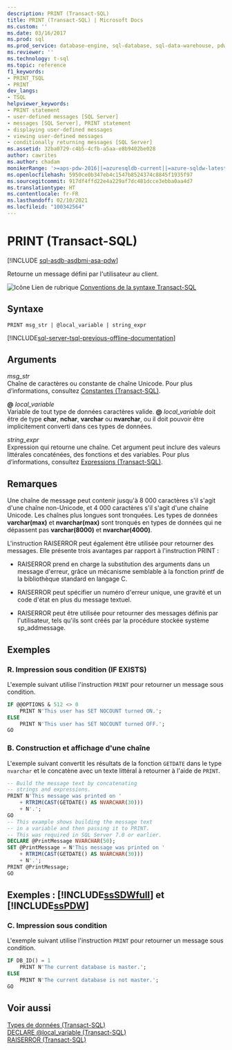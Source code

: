 ```yaml
---
description: PRINT (Transact-SQL)
title: PRINT (Transact-SQL) | Microsoft Docs
ms.custom: ''
ms.date: 03/16/2017
ms.prod: sql
ms.prod_service: database-engine, sql-database, sql-data-warehouse, pdw
ms.reviewer: ''
ms.technology: t-sql
ms.topic: reference
f1_keywords:
- PRINT_TSQL
- PRINT
dev_langs:
- TSQL
helpviewer_keywords:
- PRINT statement
- user-defined messages [SQL Server]
- messages [SQL Server], PRINT statement
- displaying user-defined messages
- viewing user-defined messages
- conditionally returning messages [SQL Server]
ms.assetid: 32ba0729-c4b5-4cfb-a5aa-e8b9402be028
author: cawrites
ms.author: chadam
monikerRange: '>=aps-pdw-2016||=azuresqldb-current||=azure-sqldw-latest||>=sql-server-2016||>=sql-server-linux-2017||=azuresqldb-mi-current'
ms.openlocfilehash: 5950ce0b347eb4c1547b8524374c8845f1935f97
ms.sourcegitcommit: 917df4ffd22e4a229af7dc481dcce3ebba0aa4d7
ms.translationtype: HT
ms.contentlocale: fr-FR
ms.lasthandoff: 02/10/2021
ms.locfileid: "100342564"
---
```

# <a name="print-transact-sql"></a>PRINT (Transact-SQL)
[!INCLUDE [sql-asdb-asdbmi-asa-pdw](../../includes/applies-to-version/sql-asdb-asdbmi-asa-pdw.md)]

  Retourne un message défini par l'utilisateur au client.  
  
 ![Icône Lien de rubrique](../../database-engine/configure-windows/media/topic-link.gif "Icône du lien de rubrique") [Conventions de la syntaxe Transact-SQL](../../t-sql/language-elements/transact-sql-syntax-conventions-transact-sql.md)  
  
## <a name="syntax"></a>Syntaxe  
  
```syntaxsql  
PRINT msg_str | @local_variable | string_expr  
```  
  
[!INCLUDE[sql-server-tsql-previous-offline-documentation](../../includes/sql-server-tsql-previous-offline-documentation.md)]

## <a name="arguments"></a>Arguments
 *msg_str*  
 Chaîne de caractères ou constante de chaîne Unicode. Pour plus d’informations, consultez [Constantes &#40;Transact-SQL&#41;](../../t-sql/data-types/constants-transact-sql.md).  
  
 **@** *local_variable*  
 Variable de tout type de données caractères valide. **@** _local\_variable_ doit être de type **char**, **nchar**, **varchar** ou **nvarchar**, ou il doit pouvoir être implicitement converti dans ces types de données.  
  
 *string_expr*  
 Expression qui retourne une chaîne. Cet argument peut inclure des valeurs littérales concaténées, des fonctions et des variables. Pour plus d’informations, consultez [Expressions &#40;Transact-SQL&#41;](../../t-sql/language-elements/expressions-transact-sql.md).  
  
## <a name="remarks"></a>Remarques  
 Une chaîne de message peut contenir jusqu'à 8 000 caractères s'il s'agit d'une chaîne non-Unicode, et 4 000 caractères s'il s'agit d'une chaîne Unicode. Les chaînes plus longues sont tronquées. Les types de données **varchar(max)** et **nvarchar(max)** sont tronqués en types de données qui ne dépassent pas **varchar(8000)** et **nvarchar(4000)**.  
  
 L'instruction RAISERROR peut également être utilisée pour retourner des messages. Elle présente trois avantages par rapport à l'instruction PRINT :  
  
-   RAISERROR prend en charge la substitution des arguments dans un message d'erreur, grâce un mécanisme semblable à la fonction printf de la bibliothèque standard en langage C.  
  
-   RAISERROR peut spécifier un numéro d'erreur unique, une gravité et un code d'état en plus du message textuel.  
  
-   RAISERROR peut être utilisée pour retourner des messages définis par l'utilisateur, tels qu'ils sont créés par la procédure stockée système sp_addmessage.  
  
## <a name="examples"></a>Exemples  
  
### <a name="a-conditionally-executing-print-if-exists"></a>R. Impression sous condition (IF EXISTS)  
 L'exemple suivant utilise l'instruction `PRINT` pour retourner un message sous condition.  
  
```sql  
IF @@OPTIONS & 512 <> 0  
    PRINT N'This user has SET NOCOUNT turned ON.';  
ELSE  
    PRINT N'This user has SET NOCOUNT turned OFF.';  
GO  
```  
  
### <a name="b-building-and-displaying-a-string"></a>B. Construction et affichage d'une chaîne  
 L'exemple suivant convertit les résultats de la fonction `GETDATE` dans le type `nvarchar` et le concatène avec un texte littéral à retourner à l'aide de `PRINT`.  
  
```sql  
-- Build the message text by concatenating  
-- strings and expressions.  
PRINT N'This message was printed on '  
    + RTRIM(CAST(GETDATE() AS NVARCHAR(30)))  
    + N'.';  
GO  
-- This example shows building the message text  
-- in a variable and then passing it to PRINT.  
-- This was required in SQL Server 7.0 or earlier.  
DECLARE @PrintMessage NVARCHAR(50);  
SET @PrintMessage = N'This message was printed on '  
    + RTRIM(CAST(GETDATE() AS NVARCHAR(30)))  
    + N'.';  
PRINT @PrintMessage;  
GO  
```  
  
## <a name="examples-sssdwfull-and-sspdw"></a>Exemples : [!INCLUDE[ssSDWfull](../../includes/sssdwfull-md.md)] et [!INCLUDE[ssPDW](../../includes/sspdw-md.md)]  
  
### <a name="c-conditionally-executing-print"></a>C. Impression sous condition  
 L'exemple suivant utilise l'instruction `PRINT` pour retourner un message sous condition.  
  
```sql  
IF DB_ID() = 1  
    PRINT N'The current database is master.';  
ELSE  
    PRINT N'The current database is not master.';  
GO  
```  
  
## <a name="see-also"></a>Voir aussi  
 [Types de données &#40;Transact-SQL&#41;](../../t-sql/data-types/data-types-transact-sql.md)   
 [DECLARE @local_variable &#40;Transact-SQL&#41;](../../t-sql/language-elements/declare-local-variable-transact-sql.md)   
 [RAISERROR &#40;Transact-SQL&#41;](../../t-sql/language-elements/raiserror-transact-sql.md)  
  
  


